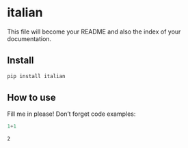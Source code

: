 italian
================

<!-- WARNING: THIS FILE WAS AUTOGENERATED! DO NOT EDIT! -->

This file will become your README and also the index of your
documentation.

## Install

``` sh
pip install italian
```

## How to use

Fill me in please! Don’t forget code examples:

``` python
1+1
```

    2
